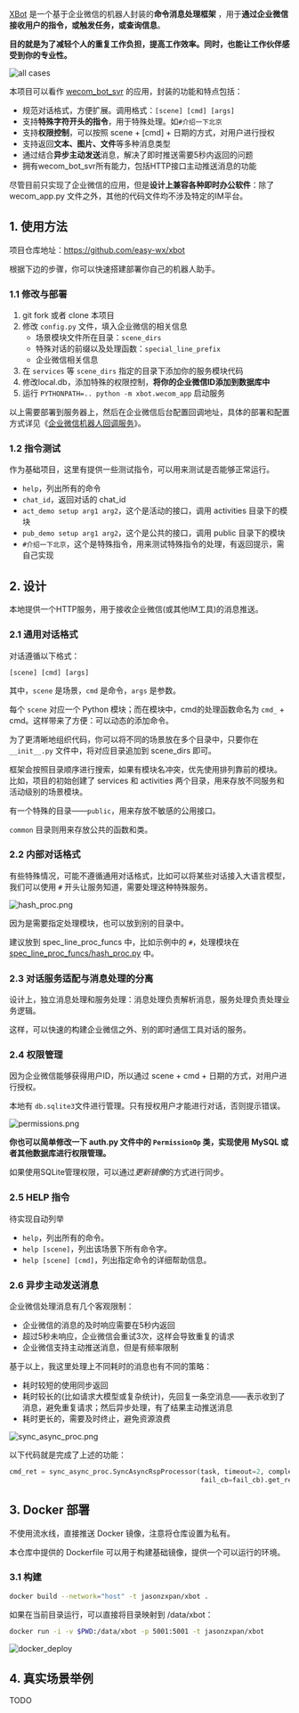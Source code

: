 [XBot](https://github.com/easy-wx/xbot>) 是一个基于企业微信的机器人封装的**命令消息处理框架** ，用于**通过企业微信接收用户的指令，或触发任务，或查询信息**。

**目的就是为了减轻个人的重复工作负担，提高工作效率。同时，也能让工作伙伴感受到你的专业性。**

![all cases](images/cases_commented.png)

本项目可以看作 [wecom_bot_svr](https://github.com/easy-wx/wecom-bot-svr) 的应用，封装的功能和特点包括：

- 规范对话格式，方便扩展。调用格式：``[scene] [cmd] [args]``
- 支持**特殊字符开头的指令**，用于特殊处理。如``#介绍一下北京``
- 支持**权限控制**，可以按照 scene + \[cmd\] + 日期的方式，对用户进行授权
- 支持返回**文本、图片、文件**等多种消息类型
- 通过结合**异步主动发送**消息，解决了即时推送需要5秒内返回的问题
- 拥有wecom_bot_svr所有能力，包括HTTP接口主动推送消息的功能

尽管目前只实现了企业微信的应用，但是**设计上兼容各种即时办公软件**：除了 wecom_app.py 文件之外，其他的代码文件均不涉及特定的IM平台。

## 1. 使用方法

项目仓库地址：<https://github.com/easy-wx/xbot>

根据下边的步骤，你可以快速搭建部署你自己的机器人助手。

### 1.1 修改与部署

1. git fork 或者 clone 本项目
2. 修改 `config.py` 文件，填入企业微信的相关信息
    - 场景模块文件所在目录：``scene_dirs``
    - 特殊对话的前缀以及处理函数：``special_line_prefix``
    - 企业微信相关信息
3. 在 `services` 等 `scene_dirs` 指定的目录下添加你的服务模块代码
4. 修改local.db，添加特殊的权限控制，**将你的企业微信ID添加到数据库中**
5. 运行 `PYTHONPATH=.. python -m xbot.wecom_app` 启动服务

以上需要部署到服务器上，然后在企业微信后台配置回调地址，具体的部署和配置方式详见《[企业微信机器人回调服务](https://github.com/easy-wx/wecom-bot-svr?tab=readme-ov-file#%E4%BC%81%E4%B8%9A%E5%BE%AE%E4%BF%A1%E6%9C%BA%E5%99%A8%E4%BA%BA%E5%9B%9E%E8%B0%83%E6%9C%8D%E5%8A%A1)》。

### 1.2 指令测试

作为基础项目，这里有提供一些测试指令，可以用来测试是否能够正常运行。

- ``help``，列出所有的命令
- ``chat_id``，返回对话的 chat_id
- ``act_demo setup arg1 arg2``，这个是活动的接口，调用 activities 目录下的模块
- ``pub_demo setup arg1 arg2``，这个是公共的接口，调用 public 目录下的模块
- ``#介绍一下北京``，这个是特殊指令，用来测试特殊指令的处理，有返回提示，需自己实现

## 2. 设计

本地提供一个HTTP服务，用于接收企业微信(或其他IM工具)的消息推送。

### 2.1 通用对话格式

对话遵循以下格式：

``[scene] [cmd] [args]``

其中，`scene` 是场景，`cmd` 是命令，`args` 是参数。

每个 ``scene`` 对应一个 Python 模块；而在模块中，cmd的处理函数命名为 ``cmd_`` + cmd。这样带来了方便：可以动态的添加命令。

为了更清晰地组织代码，你可以将不同的场景放在多个目录中，只要你在 `__init__.py` 文件中，将对应目录追加到 scene_dirs 即可。

框架会按照目录顺序进行搜索，如果有模块名冲突，优先使用排列靠前的模块。
比如，项目的初始创建了 services 和 activities 两个目录，用来存放不同服务和活动级别的场景模块。

有一个特殊的目录——``public``，用来存放不敏感的公用接口。

``common`` 目录则用来存放公共的函数和类。

### 2.2 内部对话格式

有些特殊情况，可能不遵循通用对话格式，比如可以将某些对话接入大语言模型，我们可以使用 `#` 开头让服务知道，需要处理这种特殊服务。

![hash_proc.png](images/hash_proc.png)

因为是需要指定处理模块，也可以放到别的目录中。

建议放到 spec_line_proc_funcs 中，比如示例中的 `#`，处理模块在 [spec_line_proc_funcs/hash_proc.py](spec_line_proc_funcs/hash_proc.py) 中。

### 2.3 对话服务适配与消息处理的分离

设计上，独立消息处理和服务处理：消息处理负责解析消息，服务处理负责处理业务逻辑。

这样，可以快速的构建企业微信之外、别的即时通信工具对话的服务。

### 2.4 权限管理

因为企业微信能够获得用户ID，所以通过 scene + cmd + 日期的方式，对用户进行授权。

本地有 ``db.sqlite3``文件进行管理。只有授权用户才能进行对话，否则提示错误。

![permissions.png](images/permissions.png)

**你也可以简单修改一下 auth.py 文件中的 ``PermissionOp`` 类，实现使用 MySQL 或者其他数据库进行权限管理。**

如果使用SQLite管理权限，可以通过*更新镜像*的方式进行同步。

### 2.5 HELP 指令

待实现自动列举

- ``help``，列出所有的命令。
- ``help [scene]``，列出该场景下所有命令字。
- ``help [scene] [cmd]``，列出指定命令的详细帮助信息。

### 2.6 异步主动发送消息

企业微信处理消息有几个客观限制：

- 企业微信的消息的及时响应需要在5秒内返回
- 超过5秒未响应，企业微信会重试3次，这样会导致重复的请求
- 企业微信支持主动推送消息，但是有频率限制

基于以上，我这里处理上不同耗时的消息也有不同的策略：

- 耗时较短的使用同步返回
- 耗时较长的(比如请求大模型或复杂统计)，先回复一条空消息——表示收到了消息，避免重复请求；然后异步处理，有了结果主动推送消息
- 耗时更长的，需要及时终止，避免资源浪费

![sync_async_proc.png](images/sync_async_proc.png)

以下代码就是完成了上述的功能：

```python
cmd_ret = sync_async_proc.SyncAsyncRspProcessor(task, timeout=2, complete_cb=cb, fail_timeout=10,
                                                fail_cb=fail_cb).get_result()
```

## 3. Docker 部署

不使用流水线，直接推送 Docker 镜像，注意将仓库设置为私有。

本仓库中提供的 Dockerfile 可以用于构建基础镜像，提供一个可以运行的环境。

### 3.1 构建

```bash
docker build --network="host" -t jasonzxpan/xbot .
```

如果在当前目录运行，可以直接将目录映射到 /data/xbot：

```bash
docker run -i -v $PWD:/data/xbot -p 5001:5001 -t jasonzxpan/xbot
```

![docker_deploy](images/docker_deploy.png)

## 4. 真实场景举例

TODO

